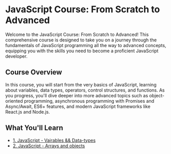 # JavaScript Course: From Scratch to Advanced

Welcome to the JavaScript Course: From Scratch to Advanced! This comprehensive course is designed to take you on a journey through the fundamentals of JavaScript programming all the way to advanced concepts, equipping you with the skills you need to become a proficient JavaScript developer.

## Course Overview

In this course, you will start from the very basics of JavaScript, learning about variables, data types, operators, control structures, and functions. As you progress, you'll dive deeper into more advanced topics such as object-oriented programming, asynchronous programming with Promises and Async/Await, ES6+ features, and modern JavaScript frameworks like React.js and Node.js.

## What You'll Learn

- [1. JavaScript - Vairables && Data-types](./01-variables-data-types)
- [2. JavaScript - Arrays and objects ](./02-comments-shortcuts)
